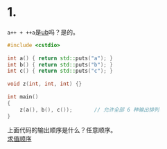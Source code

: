 # 1.
`a++ + ++a`是[ub](https://en.cppreference.com/w/cpp/language/ub)吗？是的。  
```cpp
#include <cstdio>
 
int a() { return std::puts("a"); }
int b() { return std::puts("b"); }
int c() { return std::puts("c"); }
 
void z(int, int, int) {}
 
int main()
{
    z(a(), b(), c());       // 允许全部 6 种输出排列
}
```
上面代码的输出顺序是什么？任意顺序。  
[求值顺序](https://zh.cppreference.com/w/cpp/language/eval_order)
